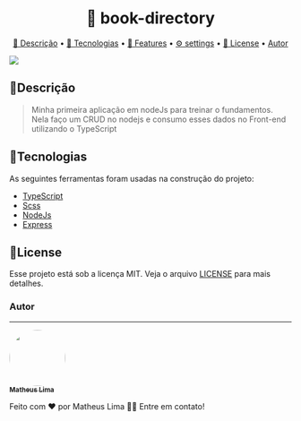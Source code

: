 <h1 align="center">
   🔗 book-directory
</h1>

<p align="center">
<a href="#descrição">🧾 Descrição</a> • 
<a href="#tecnologias">🚀 Tecnologias</a> • 
<a href="#features">🔨 Features</a> •
<a href="#settings">⚙ settings</a> •
<a href="#license">📝 License</a> •
<a href="#autor">Autor</a>

</p>

![](https://github.com/the-matheuslima/book-directory/blob/main/client/src/assets/video.gif)

<h2>🧾Descrição</h2>

<blockquote >
Minha primeira aplicação em nodeJs para treinar o fundamentos. Nela faço um CRUD no nodejs e consumo esses dados no Front-end utilizando o TypeScript
</blockquote>

<h2>🚀Tecnologias</h2/>

<p>As seguintes ferramentas foram usadas na construção do projeto:</p>

- [TypeScript](https://www.typescriptlang.org/)
- [Scss](https://sass-lang.com/)
- [NodeJs](https://nodejs.org/en/)
- [Express](https://expressjs.com/pt-br/)

<h2>📝License</h2>
<p>Esse projeto está sob a licença MIT. Veja o arquivo <a href="https://github.com/the-matheuslima/blog-react/blob/main/LICENSE">LICENSE</a> para mais detalhes.</p>

### Autor

---

<a href="https://github.com/the-matheuslima/">
 <img style="border-radius: 50%;" src="https://avatars.githubusercontent.com/u/96140653?v=4" width="100px;" alt=""/>
 <br />
 <sub><b>Matheus Lima</b></sub></a>

Feito com ❤️ por Matheus Lima 👋🏽 Entre em contato!
